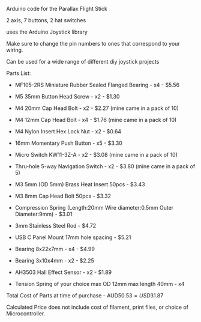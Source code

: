 Arduino code for the Parallax Flight Stick

2 axis, 7 buttons, 2 hat switches

uses the Arduino Joystick library

Make sure to change the pin numbers to ones that correspond to your wiring.

Can be used for a wide range of different diy joystick projects

Parts List:

- MF105-2RS Miniature Rubber Sealed Flanged Bearing - x4 - $5.56

- M5 35mm Button Head Screw - x2 - $1.30

- M4 20mm Cap Head Bolt - x2 - $2.27 (mine came in a pack of 10)

- M4 12mm Cap Head Bolt - x4 - $1.76 (mine came in a pack of 10)

- M4 Nylon Insert Hex Lock Nut - x2 - $0.64

- 16mm Momentary Push Button - x5 - $3.30

- Micro Switch KW11-3Z-A - x2 - $3.08 (mine came in a pack of 10)

- Thru-hole 5-way Navigation Switch - x2 - $3.80 (mine came in a pack of 5)

- M3 5mm (OD 5mm) Brass Heat Insert 50pcs - $3.43

- M3 8mm Cap Head Bolt 50pcs - $3.32

- Compression Spring (Length:20mm Wire diameter:0.5mm Outer Diameter:9mm) - $3.01

- 3mm Stainless Steel Rod - $4.72

- USB C Panel Mount 17mm hole spacing - $5.21

- Bearing 8x22x7mm - x4 - $4.99

- Bearing 3x10x4mm - x2 - $2.25

- AH3503 Hall Effect Sensor - x2 - $1.89

- Tension Spring of your choice max OD 12mm max length 40mm - x4

Total Cost of Parts at time of purchase - AUD$50.53 = USD$31.87

Calculated Price does not include cost of filament, print files, or choice of Microcontroller.

